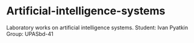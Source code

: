 # Artificial-intelligence-systems
Laboratory works on artificial intelligence systems.
Student: Ivan Pyatkin
Group: UPASbd-41
